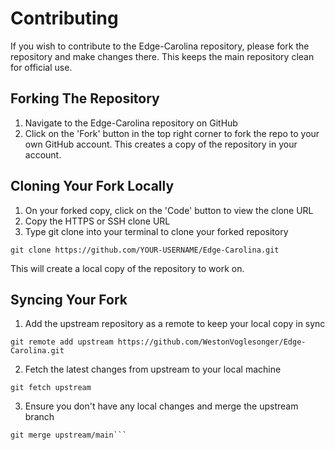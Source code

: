 # Contributing
If you wish to contribute to the Edge-Carolina repository, please fork the repository and make changes there. This keeps the main repository clean for official use.

## Forking The Repository

1. Navigate to the Edge-Carolina repository on GitHub
2. Click on the 'Fork' button in the top right corner to fork the repo to your own GitHub account. This creates a copy of the repository in your account.

## Cloning Your Fork Locally
1. On your forked copy, click on the 'Code' button to view the clone URL
2. Copy the HTTPS or SSH clone URL
3. Type git clone <clone-url> into your terminal to clone your forked repository

```git clone https://github.com/YOUR-USERNAME/Edge-Carolina.git```

This will create a local copy of the repository to work on.

## Syncing Your Fork
1. Add the upstream repository as a remote to keep your local copy in sync

```git remote add upstream https://github.com/WestonVoglesonger/Edge-Carolina.git```

2. Fetch the latest changes from upstream to your local machine

```git fetch upstream```

3. Ensure you don't have any local changes and merge the upstream branch

```git checkout main
git merge upstream/main```
